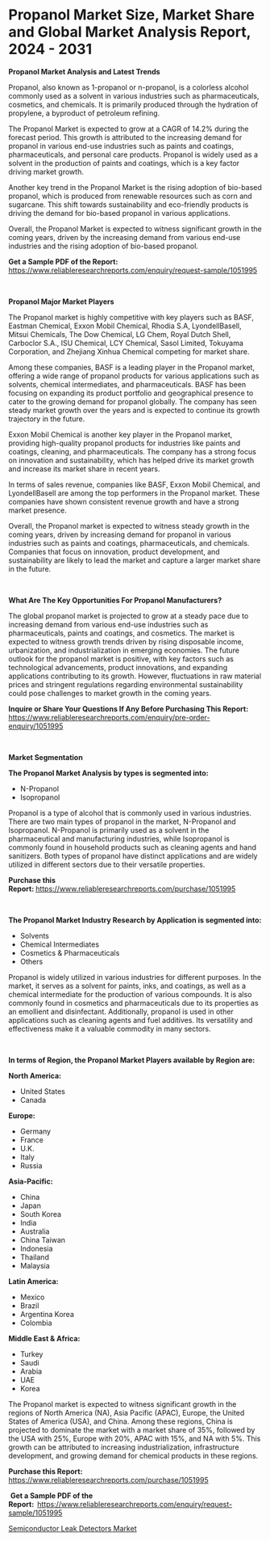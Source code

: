 <p><h1>Propanol Market Size, Market Share and Global Market Analysis Report, 2024 - 2031</h1></p><p><strong>Propanol Market Analysis and Latest Trends</strong></p>
<p><p>Propanol, also known as 1-propanol or n-propanol, is a colorless alcohol commonly used as a solvent in various industries such as pharmaceuticals, cosmetics, and chemicals. It is primarily produced through the hydration of propylene, a byproduct of petroleum refining.</p><p>The Propanol Market is expected to grow at a CAGR of 14.2% during the forecast period. This growth is attributed to the increasing demand for propanol in various end-use industries such as paints and coatings, pharmaceuticals, and personal care products. Propanol is widely used as a solvent in the production of paints and coatings, which is a key factor driving market growth.</p><p>Another key trend in the Propanol Market is the rising adoption of bio-based propanol, which is produced from renewable resources such as corn and sugarcane. This shift towards sustainability and eco-friendly products is driving the demand for bio-based propanol in various applications.</p><p>Overall, the Propanol Market is expected to witness significant growth in the coming years, driven by the increasing demand from various end-use industries and the rising adoption of bio-based propanol.</p></p>
<p><strong>Get a Sample PDF of the Report:&nbsp;</strong> <a href="https://www.reliableresearchreports.com/enquiry/request-sample/1051995">https://www.reliableresearchreports.com/enquiry/request-sample/1051995</a></p>
<p>&nbsp;</p>
<p><strong>Propanol Major Market Players</strong></p>
<p><p>The Propanol market is highly competitive with key players such as BASF, Eastman Chemical, Exxon Mobil Chemical, Rhodia S.A, LyondellBasell, Mitsui Chemicals, The Dow Chemical, LG Chem, Royal Dutch Shell, Carboclor S.A., ISU Chemical, LCY Chemical, Sasol Limited, Tokuyama Corporation, and Zhejiang Xinhua Chemical competing for market share.</p><p>Among these companies, BASF is a leading player in the Propanol market, offering a wide range of propanol products for various applications such as solvents, chemical intermediates, and pharmaceuticals. BASF has been focusing on expanding its product portfolio and geographical presence to cater to the growing demand for propanol globally. The company has seen steady market growth over the years and is expected to continue its growth trajectory in the future.</p><p>Exxon Mobil Chemical is another key player in the Propanol market, providing high-quality propanol products for industries like paints and coatings, cleaning, and pharmaceuticals. The company has a strong focus on innovation and sustainability, which has helped drive its market growth and increase its market share in recent years.</p><p>In terms of sales revenue, companies like BASF, Exxon Mobil Chemical, and LyondellBasell are among the top performers in the Propanol market. These companies have shown consistent revenue growth and have a strong market presence.</p><p>Overall, the Propanol market is expected to witness steady growth in the coming years, driven by increasing demand for propanol in various industries such as paints and coatings, pharmaceuticals, and chemicals. Companies that focus on innovation, product development, and sustainability are likely to lead the market and capture a larger market share in the future.</p></p>
<p>&nbsp;</p>
<p><strong>What Are The Key Opportunities For Propanol Manufacturers?</strong></p>
<p><p>The global propanol market is projected to grow at a steady pace due to increasing demand from various end-use industries such as pharmaceuticals, paints and coatings, and cosmetics. The market is expected to witness growth trends driven by rising disposable income, urbanization, and industrialization in emerging economies. The future outlook for the propanol market is positive, with key factors such as technological advancements, product innovations, and expanding applications contributing to its growth. However, fluctuations in raw material prices and stringent regulations regarding environmental sustainability could pose challenges to market growth in the coming years.</p></p>
<p><strong>Inquire or Share Your Questions If Any Before Purchasing This Report:</strong> <a href="https://www.reliableresearchreports.com/enquiry/pre-order-enquiry/1051995">https://www.reliableresearchreports.com/enquiry/pre-order-enquiry/1051995</a></p>
<p>&nbsp;</p>
<p><strong>Market Segmentation</strong></p>
<p><strong>The Propanol Market Analysis by types is segmented into:</strong></p>
<p><ul><li>N-Propanol</li><li>Isopropanol</li></ul></p>
<p><p>Propanol is a type of alcohol that is commonly used in various industries. There are two main types of propanol in the market, N-Propanol and Isopropanol. N-Propanol is primarily used as a solvent in the pharmaceutical and manufacturing industries, while Isopropanol is commonly found in household products such as cleaning agents and hand sanitizers. Both types of propanol have distinct applications and are widely utilized in different sectors due to their versatile properties.</p></p>
<p><strong>Purchase this Report:&nbsp;</strong><a href="https://www.reliableresearchreports.com/purchase/1051995">https://www.reliableresearchreports.com/purchase/1051995</a></p>
<p>&nbsp;</p>
<p><strong>The Propanol Market Industry Research by Application is segmented into:</strong></p>
<p><ul><li>Solvents</li><li>Chemical Intermediates</li><li>Cosmetics & Pharmaceuticals</li><li>Others</li></ul></p>
<p><p>Propanol is widely utilized in various industries for different purposes. In the market, it serves as a solvent for paints, inks, and coatings, as well as a chemical intermediate for the production of various compounds. It is also commonly found in cosmetics and pharmaceuticals due to its properties as an emollient and disinfectant. Additionally, propanol is used in other applications such as cleaning agents and fuel additives. Its versatility and effectiveness make it a valuable commodity in many sectors.</p></p>
<p>&nbsp;</p>
<p><strong>In terms of Region, the Propanol Market Players available by Region are:</strong></p>
<p>
    <p> <strong> North America: </strong>
        <ul>
            <li>United States</li>
            <li>Canada</li>
        </ul>
        </p> 
    <p> <strong> Europe: </strong>
        <ul>
            <li>Germany</li>
            <li>France</li>
            <li>U.K.</li>
            <li>Italy</li>
            <li>Russia</li>
        </ul>
        </p> 
    <p> <strong> Asia-Pacific: </strong>
        <ul>
            <li>China</li>
            <li>Japan</li>
            <li>South Korea</li>
            <li>India</li>
            <li>Australia</li>
            <li>China Taiwan</li>
            <li>Indonesia</li>
            <li>Thailand</li>
            <li>Malaysia</li>
        </ul>
        </p> 
    <p> <strong> Latin America: </strong>
        <ul>
            <li>Mexico</li>
            <li>Brazil</li>
            <li>Argentina Korea</li>
            <li>Colombia</li>
        </ul>
        </p> 
    <p> <strong> Middle East & Africa: </strong>
        <ul>
            <li>Turkey</li>
            <li>Saudi</li>
            <li>Arabia</li>
            <li>UAE</li>
            <li>Korea</li>
        </ul>
    </p>
    </p>
<p><p>The Propanol market is expected to witness significant growth in the regions of North America (NA), Asia Pacific (APAC), Europe, the United States of America (USA), and China. Among these regions, China is projected to dominate the market with a market share of 35%, followed by the USA with 25%, Europe with 20%, APAC with 15%, and NA with 5%. This growth can be attributed to increasing industrialization, infrastructure development, and growing demand for chemical products in these regions.</p></p>
<p><strong>Purchase this Report: </strong><a href="https://www.reliableresearchreports.com/purchase/1051995">https://www.reliableresearchreports.com/purchase/1051995</a></p>
<p>&nbsp;<strong>Get a Sample PDF of the Report:&nbsp;&nbsp;</strong><a href="https://www.reliableresearchreports.com/enquiry/request-sample/1051995">https://www.reliableresearchreports.com/enquiry/request-sample/1051995</a></p>
<p><strong></strong></p>
<p><p><a href="https://nifty-kite-d51.notion.site/Semiconductor-Leak-Detectors-Market-Challenges-Opportunities-and-Growth-Drivers-and-Major-Market--6a959be081c84baeb3aa45144dcfc897">Semiconductor Leak Detectors Market</a></p></p>